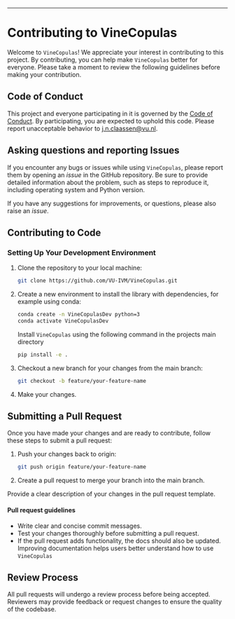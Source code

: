
---

# Contributing to VineCopulas

Welcome to `VineCopulas`! We appreciate your interest in contributing to this project. By contributing, you can help make `VineCopulas` better for everyone. Please take a moment to review the following guidelines before making your contribution.

## Code of Conduct

This project and everyone participating in it is governed by the
[Code of Conduct](https://github.com/VU-IVM/VineCopulas/blob/develop/CODE_OF_CONDUCT.md).
By participating, you are expected to uphold this code. Please report unacceptable behavior
to j.n.claassen@vu.nl.

## Asking questions and reporting Issues

If you encounter any bugs or issues while using `VineCopulas`, please report them by opening an *issue* in the GitHub repository. Be sure to provide detailed information about the problem, such as steps to reproduce it, including operating system and Python version.

If you have any suggestions for improvements, or questions, please also raise an *issue*. 

## Contributing to Code

### Setting Up Your Development Environment

1. Clone the repository to your local machine:

    ```bash
    git clone https://github.com/VU-IVM/VineCopulas.git
    ```

3. Create a new environment to install the library with dependencies, for example using conda:

    ```bash
   conda create -n VineCopulasDev python=3
   conda activate VineCopulasDev
    ```
   Install `VineCopulas` using the following command in the projects main directory

    ```bash
   pip install -e .
    ```

4. Checkout a new branch for your changes from the main branch:

    ```bash
    git checkout -b feature/your-feature-name
    ```

5. Make your changes.

## Submitting a Pull Request

Once you have made your changes and are ready to contribute, follow these steps to submit a pull request:

1. Push your changes back to origin:

    ```bash
    git push origin feature/your-feature-name
    ```

2. Create a pull request to merge your branch into the main branch.

Provide a clear description of your changes in the pull request template.

#### Pull request guidelines
- Write clear and concise commit messages.
- Test your changes thoroughly before submitting a pull request.
- If the pull request adds functionality, the docs should also be updated. Improving documentation helps users better understand how to use `VineCopulas`


## Review Process

All pull requests will undergo a review process before being accepted. Reviewers may provide feedback or request changes to ensure the quality of the codebase.


